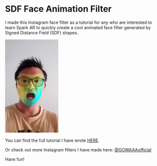 # **SDF Face Animation** Filter

I made this Instagram face filter as a tutorial for any who are interested to learn Spark AR to quickly create a cool animated face filter generated by Signed Distance Field (SDF) shapes. 

<img src=".\demo.png" alt="demo" style="zoom:30%;" />

You can find the full tutorial I have wrote [HERE](https://medium.com/@aw.boon.jun/best-thing-to-do-when-you-are-quarantined-at-home-6c4d1514f500?sk=7e6731c5dfbdced77f069bd6635970a6). 

Or check out more Instagram filters I have made here: [@GOWAAAofficial](https://www.instagram.com/gowaaaofficial/)

Have fun!